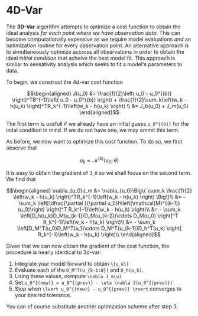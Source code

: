 # 4D-Var

The **3D-Var** algorithm attempts to optimize a cost function to obtain the ideal analysis *for each point where we have observation data*. This can become computationally expensive as we require model evaluations *and* an optimization routine for every observation point. An alternative approach is to simultaneously optimize accross all observations in order to obtain the ideal *initial condition* that acheive the best model fit. This approach is similar to sensativity analysis which seeks to fit a model's parameters to data. 

To begin, we construct the 4d-var cost function
```math
\begin{aligned}
    J(u_0) &= \frac{1}{2}\left( u_0 - u_0^{(b)} \right)^TB^{-1}\left( u_0 - u_0^{(b)} \right) + \frac{1}{2}\sum_k\left(w_k - h(u_k) \right)^TR_k^{-1}\left(w_k - h(u_k) \right) \\ 
           &= J_b(u_0) + J_m(u_0)
\end{aligned}
```
The first term is usefull if we already have an initial guess ``u_0^{(b)}`` for the inital condition in mind. If we do not have one, we may ommit this term. 


As before, we now want to optimize this cost function. To do so, we first observe that 
```math
    u_k = \mathcal{M}^{(k)}(u_0; \theta)
```

It is easy to obtain the gradient of ``J_0`` so we shall focus on the second term. We find that 
```math
\begin{aligned}
    \nabla_{u_0}J_m &= \nabla_{u_0}\Big\{ \sum_k \frac{1}{2}  \left(w_k - h(u_k) \right)^TR_k^{-1}\left(w_k - h(u_k) \right) \Big\}\\
                    &= - \sum_k \left[\dfrac{\partial }{\partial u_0}h\left(\mathcal{M}^{(k-1)}(u_0)\right) \right]^T R_k^{-1}\left(w_k - h(u_k) \right)\\
                    &= - \sum_k \left[D_h(u_k)D_M(u_{k-1})D_M(u_{k-2})\cdots D_M(u_0) \right]^T R_k^{-1}\left(w_k - h(u_k) \right)\\
                    &= - \sum_k \left[D_M^T(u_0)D_M^T(u_1)\cdots D_M^T(u_{k-1})D_h^T(u_k) \right] R_k^{-1}\left(w_k - h(u_k) \right)\\
\end{aligned}
```

Given that we can now obtain the gradient of the cost function, the procedure is nearly identical to 3d-var: 

1. Integrate your model forward to obtain ``\{u_k\}``
2. Evaluate each of the ``D_M^T(u_{k-1:0})`` and ``D_h(u_k)``. 
3. Using these values, compute ``\nabla J_m(u)``
4. Set ``u_0^{(new)} = u_0^{(prev)} - \eta \nabla J(u_0^{(prev)})``
5. Stop when ``\lvert u_0^{(new)} - u_0^{(prev)} \rvert`` converges to your desired tolerance. 

You can of course substitute another optimzation scheme after step 3. 

